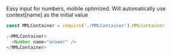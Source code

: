Easy input for numbers, mobile optimized.
Will automatically use context[name] as the initial value

```js
const MMLContainer = require('./MMLContainer').MMLContainer

;<MMLContainer>
  <Number name="answer" />
</MMLContainer>
```

